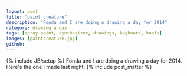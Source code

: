 ```yaml
---
layout: post
title: "paint creature"
description: "Fonda and I are doing a drawing a day for 2014"
category: drawing a day
tags: [spray paint, synthesizer, drawings, keyboard, hoofs]
images: [paintcreature.jpg]
github: 
---
```

{% include JB/setup %}
Fonda and I are doing a drawing a day for 2014. Here's the one I made last night.
{% include post_matter %}